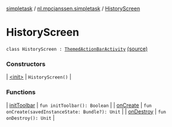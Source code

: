 [simpletask](../../index.md) / [nl.mpcjanssen.simpletask](../index.md) / [HistoryScreen](.)

# HistoryScreen

`class HistoryScreen : `[`ThemedActionBarActivity`](../-themed-action-bar-activity/index.md) [(source)](https://github.com/mpcjanssen/simpletask-android/blob/master/src/main/java/nl/mpcjanssen/simpletask/HistoryScreen.kt#L22)

### Constructors

| [&lt;init&gt;](-init-.md) | `HistoryScreen()` |

### Functions

| [initToolbar](init-toolbar.md) | `fun initToolbar(): Boolean` |
| [onCreate](on-create.md) | `fun onCreate(savedInstanceState: Bundle?): Unit` |
| [onDestroy](on-destroy.md) | `fun onDestroy(): Unit` |

